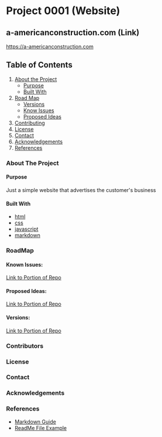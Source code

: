<!-- Title -->
# Project 0001 (Website)
## a-americanconstruction.com (Link)
https://a-americanconstruction.com
<!-- Title (End) -->

<!-- Initial Comments -->
<!--
*** Best-README-Template was used to create this
*** Repository of Reference (https://github.com/othneildrew/Best-README-Template/blob/master/BLANK_README.md)
*** All edits have been made by Keegan Grajek
*** All rights reserved for initial creators as well as current editors
-->
<!-- Initial Comments (End) -->

<!-- PROJECT LOGO -->
<!-- PROJECT LOGO (End) -->

<!-- TABLE OF CONTENTS -->
## Table of Contents

1. [About the Project]()
   - [Purpose]()
   - [Built With]()
2. [Road Map]()
   - [Versions]()
   - [Know Issues]()
   - [Proposed Ideas]()
3. [Contributing]()
4. [License]()
5. [Contact]()
6. [Acknowledgements]()
7. [References]()
<!-- TABLE OF CONTENTS (End) -->

<!-- ABOUT THE PROJECT -->
### About The Project

#### Purpose
Just a simple website that advertises the customer's business

#### Built With

* [html]()
* [css]()
* [javascript]()
* [markdown]()
<!-- ABOUT THE PROJECT (End) -->

<!-- ROADMAP -->
### RoadMap

#### Known Issues:
[Link to Portion of Repo]()
#### Proposed Ideas:
[Link to Portion of Repo]()
#### Versions:
[Link to Portion of Repo]()
<!-- ROADMAP (End) -->

<!-- CONTRIBUTING -->
### Contributors
<!-- CONTRIBUTING (End) -->

<!-- LICENSE -->
### License
<!-- LICENSE (End) -->

<!-- CONTACT -->
### Contact
<!-- CONTACT (End) -->

<!-- ACKNOWLEDGEMENTS -->
### Acknowledgements
<!-- ACKNOWLEDGEMENTS (End) -->

<!-- REFERENCES -->
### References
* [Markdown Guide](https://www.markdownguide.org/basic-syntax/#reference-style-links)
* [ReadMe File Example](https://github.com/othneildrew/Best-README-Template/blob/master/BLANK_README.md)
<!-- REFERENCES (End) -->
